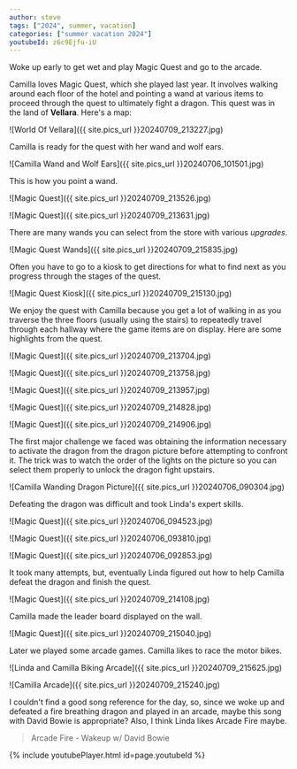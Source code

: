 ```yaml
---
author: steve
tags: ["2024", summer, vacation]
categories: ["summer vacation 2024"]
youtubeId: z6c9Ejfu-iU
---
```

Woke up early to get wet and play Magic Quest and go to the arcade.  

Camilla loves Magic Quest, which she played last year.  It involves walking around each floor of the hotel and pointing a wand at various items to proceed through the quest to ultimately fight a dragon.  This quest was in the land of **Vellara**.  Here's a map:

![World Of Vellara]({{ site.pics_url }}20240709_213227.jpg)  

Camilla is ready for the quest with her wand and wolf ears.  

![Camilla Wand and Wolf Ears]({{ site.pics_url }}20240706_101501.jpg)  

This is how you point a wand.

![Magic Quest]({{ site.pics_url }}20240709_213526.jpg)  

![Magic Quest]({{ site.pics_url }}20240709_213631.jpg)  

There are many wands you can select from the store with various *upgrades*.  

![Magic Quest Wands]({{ site.pics_url }}20240709_215835.jpg)  

Often you have to go to a kiosk to get directions for what to find next as you progress through the stages of the quest.  

![Magic Quest Kiosk]({{ site.pics_url }}20240709_215130.jpg)  

We enjoy the quest with Camilla because you get a lot of walking in as you traverse the three floors (usually using the stairs) to repeatedly travel through each hallway where the game items are on display.  Here are some highlights from the quest.  

![Magic Quest]({{ site.pics_url }}20240709_213704.jpg)  

![Magic Quest]({{ site.pics_url }}20240709_213758.jpg)  

![Magic Quest]({{ site.pics_url }}20240709_213957.jpg)  

![Magic Quest]({{ site.pics_url }}20240709_214828.jpg)  

![Magic Quest]({{ site.pics_url }}20240709_214906.jpg)  

The first major challenge we faced was obtaining the information necessary to activate the dragon from the dragon picture before attempting to confront it.  The trick was to watch the order of the lights on the picture so you can select them properly to unlock the dragon fight upstairs.  

![Camilla Wanding Dragon Picture]({{ site.pics_url }}20240706_090304.jpg)  

Defeating the dragon was difficult and took Linda's expert skills.  

![Magic Quest]({{ site.pics_url }}20240706_094523.jpg) 

![Magic Quest]({{ site.pics_url }}20240706_093810.jpg) 

![Magic Quest]({{ site.pics_url }}20240706_092853.jpg)  

It took many attempts, but, eventually Linda figured out how to help Camilla defeat the dragon and finish the quest.  

![Magic Quest]({{ site.pics_url }}20240709_214108.jpg)  

Camilla made the leader board displayed on the wall.  

![Magic Quest]({{ site.pics_url }}20240709_215040.jpg)  

Later we played some arcade games. Camilla likes to race the motor bikes.  

![Linda and Camilla Biking Arcade]({{ site.pics_url }}20240709_215625.jpg)  

![Camilla Arcade]({{ site.pics_url }}20240709_215240.jpg)  

I couldn't find a good song reference for the day, so, since we woke up and defeated a fire breathing dragon and played in an arcade, maybe this song with David Bowie is appropriate?  Also, I think Linda likes Arcade Fire maybe.  

> Arcade Fire - Wakeup w/ David Bowie  

{% include youtubePlayer.html id=page.youtubeId %}
